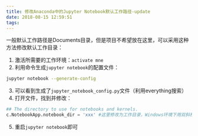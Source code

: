 ```yaml
---
title: 修改Anaconda中的Jupyter Notebook默认工作路径-update
date: 2018-08-15 12:59:51
tags:
---
```

一般默认工作路径是Documents目录，但是项目不希望放在这里，可以采用这种方法修改默认工作目录：

1. 激活所需要的工作环境：`activate mne`
2. 利用命令生成`jupyter notebook`的配置文件：
``` bash
jupyter notebook --generate-config
```
3. 可以看到生成了`jupyter_notebook_config.py`文件（利用everything搜索）
4. 打开文件，找到并修改：

``` python
## The directory to use for notebooks and kernels. 
c.NotebookApp.notebook_dir = 'xxx' #这里修改为工作目录，Windows环境下用双斜杠
```

5. 重启`jupyter notebook`即可
